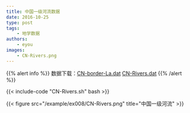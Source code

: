 ```yaml
---
title: 中国一级河流数据
date: 2016-10-25
type: post
tags:
    - 地学数据
authors:
    - eyou
images:
    - CN-Rivers.png
---
```


{{% alert info %}}
数据下载：[CN-border-La.dat](/data/CN-border-La.dat) [CN-Rivers.dat](/data/CN-Rivers.dat)
{{% /alert %}}

{{< include-code "CN-Rivers.sh" bash >}}

{{< figure src="/example/ex008/CN-Rivers.png" title="中国一级河流" >}}
